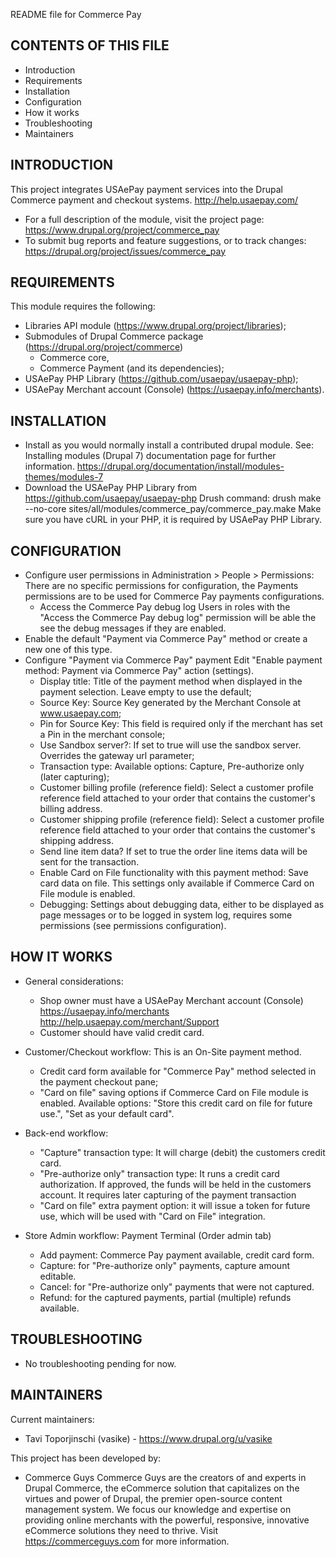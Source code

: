 README file for Commerce Pay

CONTENTS OF THIS FILE
---------------------
* Introduction
* Requirements
* Installation
* Configuration
* How it works
* Troubleshooting
* Maintainers

INTRODUCTION
------------
This project integrates USAePay payment services into the Drupal Commerce
payment and checkout systems.
http://help.usaepay.com/
* For a full description of the module, visit the project page:
  https://www.drupal.org/project/commerce_pay
* To submit bug reports and feature suggestions, or to track changes:
  https://drupal.org/project/issues/commerce_pay


REQUIREMENTS
------------
This module requires the following:
* Libraries API module (https://www.drupal.org/project/libraries);
* Submodules of Drupal Commerce package (https://drupal.org/project/commerce)
  - Commerce core,
  - Commerce Payment (and its dependencies);
* USAePay PHP Library (https://github.com/usaepay/usaepay-php);
* USAePay Merchant account (Console) (https://usaepay.info/merchants).


INSTALLATION
------------
* Install as you would normally install a contributed drupal module.
  See: Installing modules (Drupal 7) documentation page for further information.
  https://drupal.org/documentation/install/modules-themes/modules-7
* Download the USAePay PHP Library from https://github.com/usaepay/usaepay-php
  Drush command:
  drush make --no-core sites/all/modules/commerce_pay/commerce_pay.make
  Make sure you have cURL in your PHP, it is required by USAePay PHP Library.


CONFIGURATION
-------------
* Configure user permissions in Administration > People > Permissions:
  There are no specific permissions for configuration, the Payments
  permissions are to be used for Commerce Pay payments configurations.
   - Access the Commerce Pay debug log
     Users in roles with the "Access the Commerce Pay debug log" permission
     will be able the see the debug messages if they are enabled.
* Enable the default "Payment via Commerce Pay" method or create
  a new one of this type.
* Configure "Payment via Commerce Pay" payment
  Edit "Enable payment method: Payment via Commerce Pay" action (settings).
  - Display title: Title of the payment method when displayed in the payment
    selection. Leave empty to use the default;
  - Source Key: Source Key generated by the Merchant Console at www.usaepay.com;
  - Pin for Source Key: This field is required only if the merchant has set
    a Pin in the merchant console;
  - Use Sandbox server?: If set to true will use the sandbox server.
    Overrides the gateway url parameter;
  - Transaction type:
    Available options:
    Capture, Pre-authorize only (later capturing);
  - Customer billing profile (reference field):
    Select a customer profile reference field attached to your order that
    contains the customer's billing address.
  - Customer shipping profile (reference field):
    Select a customer profile reference field attached to your order that
    contains the customer's shipping address.
  - Send line item data?
    If set to true the order line items data will be sent for the transaction.
  - Enable Card on File functionality with this payment method:
    Save card data on file.
    This settings only available if Commerce Card on File module is enabled.
  - Debugging: Settings about debugging data,
    either to be displayed as page messages or to be logged in system log,
    requires some permissions (see permissions configuration).


HOW IT WORKS
------------

* General considerations:
  - Shop owner must have a USAePay Merchant account (Console)
    https://usaepay.info/merchants
    http://help.usaepay.com/merchant/Support
  - Customer should have valid credit card.

* Customer/Checkout workflow:
  This is an On-Site payment method.
  - Credit card form available for "Commerce Pay" method selected
    in the payment checkout pane;
  - "Card on file" saving options if Commerce Card on File module is enabled.
    Available options:
    "Store this credit card on file for future use.",
    "Set as your default card".

* Back-end workflow:
  - "Capture" transaction type: It will charge (debit) the customers credit card.
  - "Pre-authorize only" transaction type: It runs a credit card authorization.
    If approved, the funds will be held in the customers account.
    It requires later capturing of the payment transaction
  - "Card on file" extra payment option: it will issue a token for future use,
    which will be used with "Card on File" integration.

* Store Admin workflow:
  Payment Terminal (Order admin tab)
  - Add payment: Commerce Pay payment available, credit card form.
  - Capture: for "Pre-authorize only" payments, capture amount editable.
  - Cancel: for "Pre-authorize only" payments that were not captured.
  - Refund: for the captured payments, partial (multiple) refunds available.


TROUBLESHOOTING
---------------
* No troubleshooting pending for now.


MAINTAINERS
-----------
Current maintainers:
* Tavi Toporjinschi (vasike) - https://www.drupal.org/u/vasike

This project has been developed by:
* Commerce Guys
  Commerce Guys are the creators of and experts in Drupal Commerce,
  the eCommerce solution that capitalizes on the virtues and power of Drupal,
  the premier open-source content management system.
  We focus our knowledge and expertise on providing online merchants with
  the powerful, responsive, innovative eCommerce solutions they need to thrive.
  Visit https://commerceguys.com for more information.